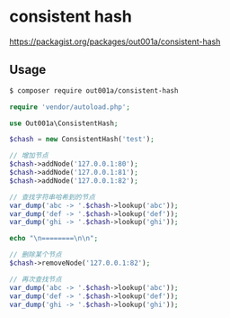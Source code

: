 # consistent hash

https://packagist.org/packages/out001a/consistent-hash

## Usage

```bash
$ composer require out001a/consistent-hash
```

```php
require 'vendor/autoload.php';

use Out001a\ConsistentHash;

$chash = new ConsistentHash('test');

// 增加节点
$chash->addNode('127.0.0.1:80');
$chash->addNode('127.0.0.1:81');
$chash->addNode('127.0.0.1:82');

// 查找字符串哈希到的节点
var_dump('abc -> '.$chash->lookup('abc'));
var_dump('def -> '.$chash->lookup('def'));
var_dump('ghi -> '.$chash->lookup('ghi'));

echo "\n========\n\n";

// 删除某个节点
$chash->removeNode('127.0.0.1:82');

// 再次查找节点
var_dump('abc -> '.$chash->lookup('abc'));
var_dump('def -> '.$chash->lookup('def'));
var_dump('ghi -> '.$chash->lookup('ghi'));
```
